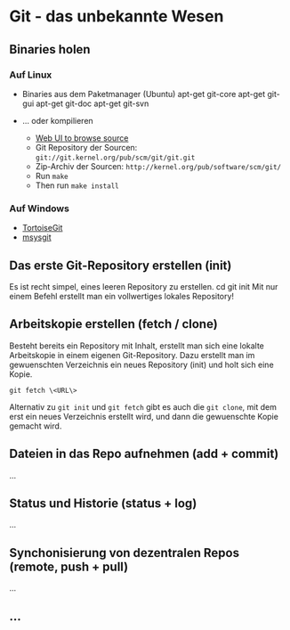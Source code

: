# Git - das unbekannte Wesen

## Binaries holen

### Auf Linux

  * Binaries aus dem Paketmanager (Ubuntu)
	apt-get git-core
	apt-get git-gui
	apt-get git-doc
	apt-get git-svn

  * ... oder kompilieren
    * [Web UI to browse source](http://git.kernel.org/?p=git/git.git;a=summary)
    * Git Repository der Sourcen: `git://git.kernel.org/pub/scm/git/git.git`
    * Zip-Archiv der Sourcen: `http://kernel.org/pub/software/scm/git/`
    * Run `make`
    * Then run `make install`

### Auf Windows
  * [TortoiseGit](http://code.google.com/p/tortoisegit/)
  * [msysgit](http://code.google.com/p/msysgit/)
	
## Das erste Git-Repository erstellen (init)
Es ist recht simpel, eines leeren Repository zu erstellen.
	cd <arbeitsverzeichnis>
	git init
Mit nur einem Befehl erstellt man ein vollwertiges lokales Repository!

## Arbeitskopie erstellen (fetch / clone)
Besteht bereits ein Repository mit Inhalt, erstellt man sich
eine lokalte Arbeitskopie in einem eigenen Git-Repository. Dazu erstellt man im gewuenschten Verzeichnis ein neues Repository (init) und holt sich eine Kopie.

	git fetch \<URL\>

Alternativ zu `git init` und `git fetch` gibt es auch die `git clone`, mit dem erst ein neues Verzeichnis erstellt wird, und dann die gewuenschte Kopie gemacht wird.
	
## Dateien in das Repo aufnehmen (add + commit)
...
## Status und Historie (status + log)
...
## Synchonisierung von dezentralen Repos (remote, push + pull)
...
## ...
